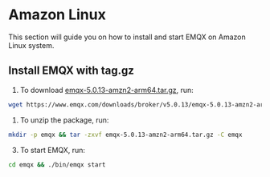 # Amazon Linux

This section will guide you on how to install and start EMQX on Amazon Linux system.

## Install EMQX with tag.gz

1. To download [emqx-5.0.13-amzn2-arm64.tar.gz](https://www.emqx.com/downloads/broker/v5.0.13/emqx-5.0.13-amzn2-arm64.tar.gz), run:

```bash
wget https://www.emqx.com/downloads/broker/v5.0.13/emqx-5.0.13-amzn2-arm64.tar.gz
```

1. To unzip the package, run:

```bash
mkdir -p emqx && tar -zxvf emqx-5.0.13-amzn2-arm64.tar.gz -C emqx
```

3. To start EMQX, run:

```bash
cd emqx && ./bin/emqx start
```
